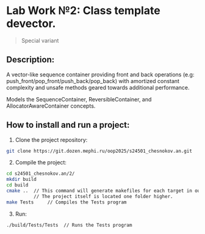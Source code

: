 # Lab Work №2: Class template devector.

> Special variant

## Description:

A vector-like sequence container providing front and back operations (e.g: push_front/pop_front/push_back/pop_back) with amortized constant complexity and unsafe methods geared towards additional performance.

Models the SequenceContainer, ReversibleContainer, and AllocatorAwareContainer concepts.

## How to install and run a project:
1. Clone the project repository:
```bash
git clone https://git.dozen.mephi.ru/oop2025/s24501_chesnokov.an.git
```

2. Compile the project:
```bash
cd s24501_chesnokov.an/2/
mkdir build
cd build
cmake ..  // This command will generate makefiles for each target in our project inside the build folder.
          // The project itself is located one folder higher.
make Tests     // Compiles the Tests program
```

3. Run:
```bash
./build/Tests/Tests  // Runs the Tests program
```
<!-- 
4. Generate documentation:
```bash
doxygen Doxyfile
```
To view the documentation, open the file `docs/html/index.html`. -->